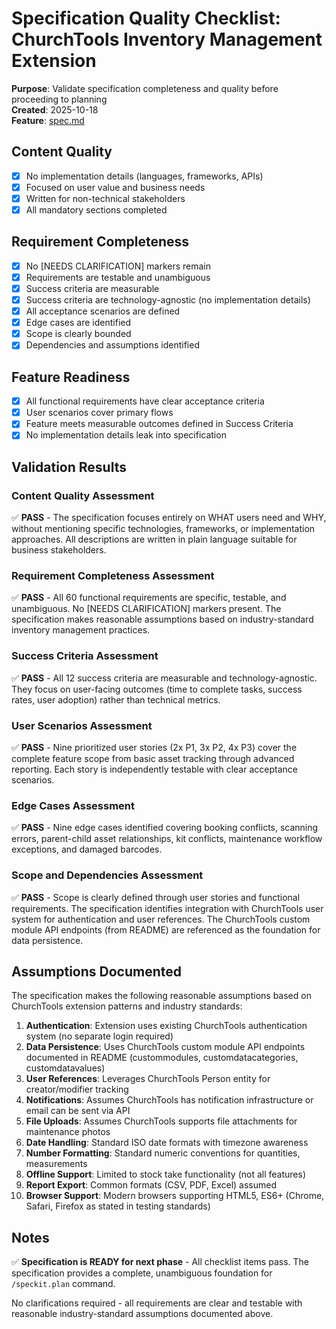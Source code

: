 # Specification Quality Checklist: ChurchTools Inventory Management Extension

**Purpose**: Validate specification completeness and quality before proceeding to planning  
**Created**: 2025-10-18  
**Feature**: [spec.md](../spec.md)

## Content Quality

- [x] No implementation details (languages, frameworks, APIs)
- [x] Focused on user value and business needs
- [x] Written for non-technical stakeholders
- [x] All mandatory sections completed

## Requirement Completeness

- [x] No [NEEDS CLARIFICATION] markers remain
- [x] Requirements are testable and unambiguous
- [x] Success criteria are measurable
- [x] Success criteria are technology-agnostic (no implementation details)
- [x] All acceptance scenarios are defined
- [x] Edge cases are identified
- [x] Scope is clearly bounded
- [x] Dependencies and assumptions identified

## Feature Readiness

- [x] All functional requirements have clear acceptance criteria
- [x] User scenarios cover primary flows
- [x] Feature meets measurable outcomes defined in Success Criteria
- [x] No implementation details leak into specification

## Validation Results

### Content Quality Assessment
✅ **PASS** - The specification focuses entirely on WHAT users need and WHY, without mentioning specific technologies, frameworks, or implementation approaches. All descriptions are written in plain language suitable for business stakeholders.

### Requirement Completeness Assessment
✅ **PASS** - All 60 functional requirements are specific, testable, and unambiguous. No [NEEDS CLARIFICATION] markers present. The specification makes reasonable assumptions based on industry-standard inventory management practices.

### Success Criteria Assessment
✅ **PASS** - All 12 success criteria are measurable and technology-agnostic. They focus on user-facing outcomes (time to complete tasks, success rates, user adoption) rather than technical metrics.

### User Scenarios Assessment
✅ **PASS** - Nine prioritized user stories (2x P1, 3x P2, 4x P3) cover the complete feature scope from basic asset tracking through advanced reporting. Each story is independently testable with clear acceptance scenarios.

### Edge Cases Assessment
✅ **PASS** - Nine edge cases identified covering booking conflicts, scanning errors, parent-child asset relationships, kit conflicts, maintenance workflow exceptions, and damaged barcodes.

### Scope and Dependencies Assessment
✅ **PASS** - Scope is clearly defined through user stories and functional requirements. The specification identifies integration with ChurchTools user system for authentication and user references. The ChurchTools custom module API endpoints (from README) are referenced as the foundation for data persistence.

## Assumptions Documented

The specification makes the following reasonable assumptions based on ChurchTools extension patterns and industry standards:

1. **Authentication**: Extension uses existing ChurchTools authentication system (no separate login required)
2. **Data Persistence**: Uses ChurchTools custom module API endpoints documented in README (custommodules, customdatacategories, customdatavalues)
3. **User References**: Leverages ChurchTools Person entity for creator/modifier tracking
4. **Notifications**: Assumes ChurchTools has notification infrastructure or email can be sent via API
5. **File Uploads**: Assumes ChurchTools supports file attachments for maintenance photos
6. **Date Handling**: Standard ISO date formats with timezone awareness
7. **Number Formatting**: Standard numeric conventions for quantities, measurements
8. **Offline Support**: Limited to stock take functionality (not all features)
9. **Report Export**: Common formats (CSV, PDF, Excel) assumed
10. **Browser Support**: Modern browsers supporting HTML5, ES6+ (Chrome, Safari, Firefox as stated in testing standards)

## Notes

✅ **Specification is READY for next phase** - All checklist items pass. The specification provides a complete, unambiguous foundation for `/speckit.plan` command.

No clarifications required - all requirements are clear and testable with reasonable industry-standard assumptions documented above.
